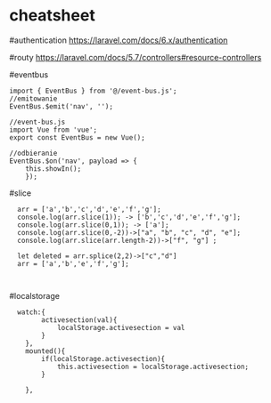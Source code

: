 # cheatsheet
#authentication
https://laravel.com/docs/6.x/authentication

#routy
https://laravel.com/docs/5.7/controllers#resource-controllers

#eventbus
```
import { EventBus } from '@/event-bus.js';
//emitowanie
EventBus.$emit('nav', '');

//event-bus.js
import Vue from 'vue';
export const EventBus = new Vue();

//odbieranie
EventBus.$on('nav', payload => {
    this.showIn();
    });
```   

#slice
```
  arr = ['a','b','c','d','e','f','g'];
  console.log(arr.slice(1)); -> ['b','c','d','e','f','g'];
  console.log(arr.slice(0,1)); -> ['a'];
  console.log(arr.slice(0,-2))->["a", "b", "c", "d", "e"];
  console.log(arr.slice(arr.length-2))->["f", "g"] ;
  
  let deleted = arr.splice(2,2)->["c","d"]
  arr = ['a','b','e','f','g'];
    
  
```  

#localstorage 
```
  watch:{
        activesection(val){
            localStorage.activesection = val
        }
    },
    mounted(){
        if(localStorage.activesection){
            this.activesection = localStorage.activesection;
        }

    },
```    

